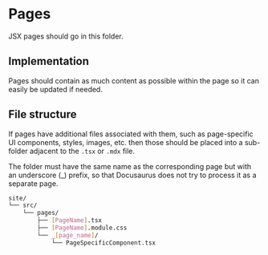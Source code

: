 # Pages

JSX pages should go in this folder.

## Implementation

Pages should contain as much content as possible within the page so it can easily be updated if needed.

## File structure

If pages have additional files associated with them, such as page-specific UI components, styles, images, etc. then those should be placed into a sub-folder adjacent to the `.tsx` or `.mdx` file.

The folder must have the same name as the corresponding page but with an underscore (\_) prefix, so that Docusaurus does not try to process it as a separate page.

```bash
site/
└── src/
    └── pages/
        ├── [PageName].tsx
        ├── [PageName].module.css
        └── _[page_name]/
            └── PageSpecificComponent.tsx
```
